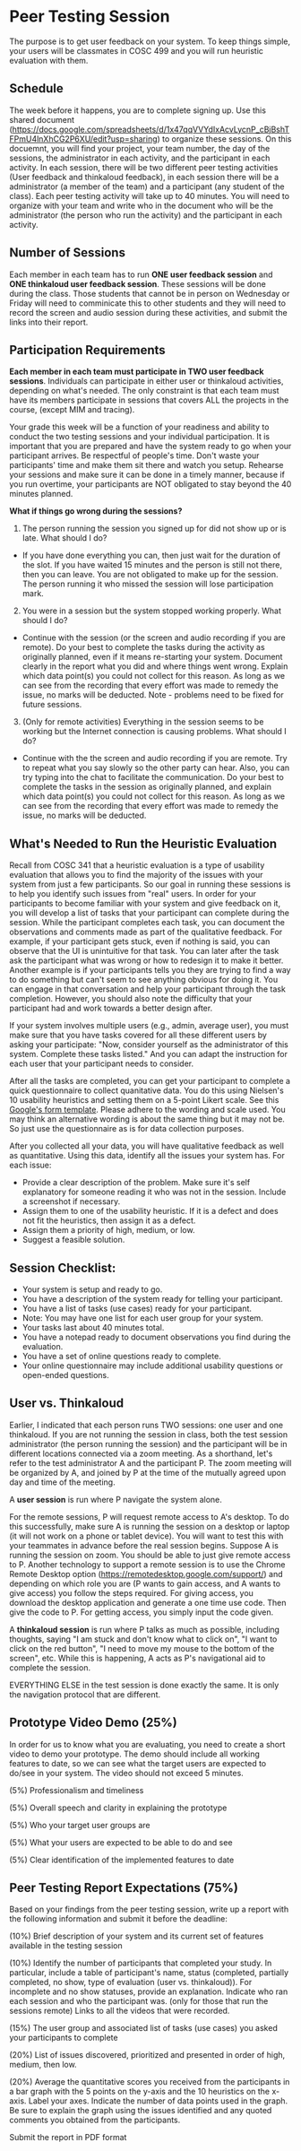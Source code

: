 # Peer Testing Session

The purpose is to get user feedback on your system. To keep things simple, your users will be classmates in COSC 499 and you will run heuristic evaluation with them.

## Schedule

The week before it happens, you are to complete signing up. Use this shared document (https://docs.google.com/spreadsheets/d/1x47qqVVYdIxAcvLycnP_cBjBshTFPmU4lnXhCG2P6XU/edit?usp=sharing) to organize these sessions. On this docuemnt, you will find your project, your team number, the day of the sessions, the administrator in each activity, and the participant in each activity. In each session, there will be two different peer testing activities (User feedback and thinkaloud feedback), in each session there will be a administrator (a member of the team) and a participant (any student of the class).
Each peer testing activity will take up to 40 minutes. You will need to organize with your team and write who in the document who will be the administrator (the person who run the activity) and the participant in each activity.

## Number of Sessions

Each member in each team has to run **ONE user feedback session** and **ONE thinkaloud user feedback session**. These sessions will be done during the class. Those students that cannot be in person on Wednesday or Friday will need to comminicate this to other students and they will need to record the screen and audio session during these activities, and submit the links into their report.

## Participation Requirements

**Each member in each team must participate in TWO user feedback sessions**. Individuals can participate in either user or thinkaloud activities, depending on what's needed.
The only constraint is that each team must have its members participate in sessions that covers ALL the projects in the course, (except MIM and tracing).

Your grade this week will be a function of your readiness and ability to conduct the two testing sessions and your individual participation. It is important that you are prepared and have the system ready to go when your participant arrives. Be respectful of people's time. Don't waste your participants' time and make them sit there and watch you setup. Rehearse your sessions and make sure it can be done in a timely manner, because if you run overtime, your participants are NOT obligated to stay beyond the 40 minutes planned.

**What if things go wrong during the sessions?**
1. The person running the session you signed up for did not show up or is late. What should I do?
  - If you have done everything you can, then just wait for the duration of the slot. If you have waited 15 minutes and the person is still not there, then you can leave. You are not obligated to make up for the session. The person running it who missed the session will lose participation mark.

2. You were in a session but the system stopped working properly. What should I do?
  - Continue with the session (or the screen and audio recording if you are remote). Do your best to complete the tasks during the activity as originally planned, even if it means re-starting your system. Document clearly in the report what you did and where things went wrong. Explain which data point(s) you could not collect for this reason. As long as we can see from the recording that every effort was made to remedy the issue, no marks will be deducted. Note - problems need to be fixed for future sessions.

3. (Only for remote activities) Everything in the session seems to be working but the Internet connection is causing problems. What should I do?
  - Continue with the the screen and audio recording if you are remote. Try to repeat what you say slowly so the other party can hear. Also, you can try typing into the chat to facilitate the communication. Do your best to complete the tasks in the session as originally planned, and explain which data point(s) you could not collect for this reason. As long as we can see from the recording that every effort was made to remedy the issue, no marks will be deducted.

## What's Needed to Run the Heuristic Evaluation

Recall from COSC 341 that a heuristic evaluation is a type of usability evaluation that allows you to find the majority of the issues with your system from just a few participants. So our goal in running these sessions is to help you identify such issues from "real" users.
In order for your participants to become familiar with your system and give feedback on it, you will develop a list of tasks that your participant can complete during the session. While the participant completes each task, you can document the observations and comments made as part of the qualitative feedback. For example, if your participant gets stuck, even if nothing is said, you can observe that the UI is unintuitive for that task. You can later after the task ask the participant what was wrong or how to redesign it to make it better. Another example is if your participants tells you they are trying to find a way to do something but can't seem to see anything obvious for doing it. You can engage in that conversation and help your participant through the task completion. However, you should also note the difficulty that your participant had and work towards a better design after.

If your system involves multiple users (e.g., admin, average user), you must make sure that you have tasks covered for all these different users by asking your participate: "Now, consider yourself as the administrator of this system. Complete these tasks listed." And you can adapt the instruction for each user that your participant needs to consider.

After all the tasks are completed, you can get your participant to complete a quick questionnaire to collect quanitative data. You do this using Nielsen's 10 usability heuristics and setting them on a 5-point Likert scale. See this <a href="https://github.com/Gemarodri/Capstone499/blob/main/Resources/COSC%20499%20Heuristic%20Evaluation.pdf"> Google's form template</a>. Please adhere to the wording and scale used. You may think an alternative wording is about the same thing but it may not be. So just use the questionnaire as is for data collection purposes.

After you collected all your data, you will have qualitative feedback as well as quantitative. Using this data, identify all the issues your system has. For each issue:
  - Provide a clear description of the problem. Make sure it's self explanatory for someone reading it who was not in the session. Include a screenshot if necessary.
  - Assign them to one of the usability heuristic. If it is a defect and does not fit the heuristics, then assign it as a defect.
  - Assign them a priority of high, medium, or low.
  - Suggest a feasible solution.

## Session Checklist:
- Your system is setup and ready to go.
- You have a description of the system ready for telling your participant.
- You have a list of tasks (use cases) ready for your participant. 
- Note: You may have one list for each user group for your system.
- Your tasks last about 40 minutes total.
- You have a notepad ready to document observations you find during the evaluation.
- You have a set of online questions ready to complete.
- Your online questionnaire may include additional usability questions or open-ended questions.

## User vs. Thinkaloud

Earlier, I indicated that each person runs TWO sessions: one user and one thinkaloud.
If you are not running the session in class, both the test session administrator (the person running the session) and the participant will be in different locations connected via a zoom meeting. As a shorthand, let's refer to the test administrator A and the participant P. The zoom meeting will be organized by A, and joined by P at the time of the mutually agreed upon day and time of the meeting. 

A **user session** is run where P navigate the system alone. 

For the remote sessions, P will request remote access to A's desktop. To do this successfully, make sure A is running the session on a desktop or laptop (it will not work on a phone or tablet device). You will want to test this with your teammates in advance before the real session begins. Suppose A is running the session on zoom. You should be able to just give remote access to P. Another technology to support a remote session is to use the Chrome Remote Desktop option (https://remotedesktop.google.com/support/) and depending on which role you are (P wants to gain access, and A wants to give access) you follow the steps required. For giving access, you download the desktop application and generate a one time use code. Then give the code to P. For getting access, you simply input the code given.

A **thinkaloud session** is run where P talks as much as possible, including thoughts, saying "I am stuck and don't know what to click on", "I want to click on the red button", "I need to move my mouse to the bottom of the screen", etc. While this is happening, A acts as P's navigational aid to complete the session.

EVERYTHING ELSE in the test session is done exactly the same. It is only the navigation protocol that are different.

## Prototype Video Demo (25%)
In order for us to know what you are evaluating, you need to create a short video to demo your prototype. The demo should include all working features to date, so we can see what the target users are expected to do/see in your system. The video should not exceed 5 minutes.

(5%) Professionalism and timeliness

(5%) Overall speech and clarity in explaining the prototype

(5%) Who your target user groups are

(5%) What your users are expected to be able to do and see

(5%) Clear identification of the implemented features to date

## Peer Testing Report Expectations (75%)

Based on your findings from the peer testing session, write up a report with the following information and submit it before the deadline:

(10%) Brief description of your system and its current set of features available in the testing session

(10%) Identify the number of participants that completed your study. In particular, include a table of participant's name, status (completed, partially completed, no show, type of evaluation (user vs. thinkaloud)). For incomplete and no show statuses, provide an explanation. Indicate who ran each session and who the participant was. (only for those that run the sessions remote) Links to all the videos that were recorded.

(15%) The user group and associated list of tasks (use cases) you asked your participants to complete

(20%) List of issues discovered, prioritized and presented in order of high, medium, then low.

(20%) Average the quantitative scores you received from the participants in a bar graph with the 5 points on the y-axis and the 10 heuristics on the x-axis. Label your axes. Indicate the number of data points used in the graph. Be sure to explain the graph using the issues identified and any quoted comments you obtained from the participants.

Submit the report in PDF format
